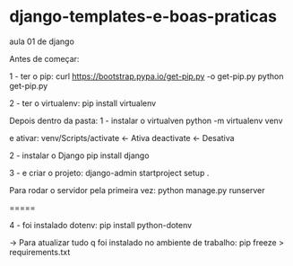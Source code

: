 # django-templates-e-boas-praticas
aula 01 de django

Antes de começar:

1 - ter o pip:
curl https://bootstrap.pypa.io/get-pip.py -o get-pip.py
python get-pip.py

2 - ter o virtualenv:
pip install virtualenv

Depois dentro da pasta:
1 - instalar o virtualven
python -m virtualenv venv

e ativar:
venv/Scripts/activate   <- Ativa
deactivate              <- Desativa

2 - instalar o Django
pip install django

3 - e criar o projeto:
django-admin startproject setup .

Para rodar o servidor pela primeira vez:
python manage.py runserver

=====

4 - foi instalado dotenv:
pip install python-dotenv

-> Para atualizar tudo q foi instalado no ambiente de trabalho:
pip freeze > requirements.txt 
